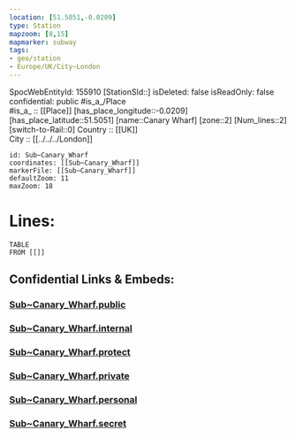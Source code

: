 ```yaml
---
location: [51.5051,-0.0209] 
type: Station 
mapzoom: [8,15] 
mapmarker: subway 
tags:
- geo/station
- Europe/UK/City~London
---
```

SpocWebEntityId: 155910
[StationSId::] 
isDeleted: false
isReadOnly: false
confidential: public
#is_a_/Place  
#is_a_ :: [[Place]] 
[has_place_longitude::-0.0209] 
[has_place_latitude::51.5051] 
[name::Canary Wharf] 
[zone::2] 
[Num_lines::2] 
[switch-to-Rail::0] 
Country :: [[UK]]  
City :: [[../../../London]]  


```leaflet
id: Sub~Canary_Wharf
coordinates: [[Sub~Canary_Wharf]] 
markerFile: [[Sub~Canary_Wharf]] 
defaultZoom: 11 
maxZoom: 18
```


# Lines: 
```dataview
TABLE 
FROM [[]] 
```


## Confidential Links & Embeds: 

### [Sub~Canary_Wharf.public](/_public/\Earth\Continent\Europe\Europe~North\UK\England\Regions~England\London,Greater\cities~GreaterLondon\Underground\StationSub~Canary_Wharf.public.md) 

### [Sub~Canary_Wharf.internal](/_internal/\Earth\Continent\Europe\Europe~North\UK\England\Regions~England\London,Greater\cities~GreaterLondon\Underground\StationSub~Canary_Wharf.internal.md) 

### [Sub~Canary_Wharf.protect](/_protect/\Earth\Continent\Europe\Europe~North\UK\England\Regions~England\London,Greater\cities~GreaterLondon\Underground\StationSub~Canary_Wharf.protect.md) 

### [Sub~Canary_Wharf.private](/_private/\Earth\Continent\Europe\Europe~North\UK\England\Regions~England\London,Greater\cities~GreaterLondon\Underground\StationSub~Canary_Wharf.private.md) 

### [Sub~Canary_Wharf.personal](/_personal/\Earth\Continent\Europe\Europe~North\UK\England\Regions~England\London,Greater\cities~GreaterLondon\Underground\StationSub~Canary_Wharf.personal.md) 

### [Sub~Canary_Wharf.secret](/_secret/\Earth\Continent\Europe\Europe~North\UK\England\Regions~England\London,Greater\cities~GreaterLondon\Underground\StationSub~Canary_Wharf.secret.md)

